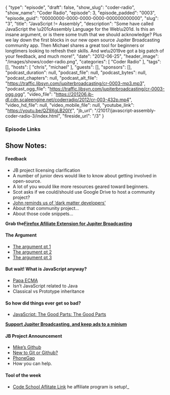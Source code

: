 {
  "type": "episode",
  "draft": false,
  "show_slug": "coder-radio",
  "show_name": "Coder Radio",
  "episode": 3,
  "episode_padded": "0003",
  "episode_guid": "00000000-0000-0000-0000-000000000000",
  "slug": "3",
  "title": "JavaScript != Assembly",
  "description": "Some have called JavaScript the \u201cAssembly Language for the Web\u201d. Is this an insane argument, or is there some truth that we should acknowledge? Plus we lay down the first blocks in our new open source Jupiter Broadcasting community app. Then Michael shares a great tool for beginners or longtimers looking to refresh their skills. And we\u2019ve got a big patch of your feedback, and much more!",
  "date": "2012-06-25",
  "header_image": "/images/shows/coder-radio.png",
  "categories": [
    "Coder Radio"
  ],
  "tags": [],
  "hosts": [
    "chris",
    "michael"
  ],
  "guests": [],
  "sponsors": [],
  "podcast_duration": null,
  "podcast_file": null,
  "podcast_bytes": null,
  "podcast_chapters": null,
  "podcast_alt_file": "https://traffic.libsyn.com/jupiterbroadcasting/cr-0003-mp3.mp3",
  "podcast_ogg_file": "https://traffic.libsyn.com/jupiterbroadcasting/cr-0003-ogg.ogg",
  "video_file": "https://201206.jb-dl.cdn.scaleengine.net/coderradio/2012/cr-003-432p.mp4",
  "video_hd_file": null,
  "video_mobile_file": null,
  "youtube_link": "https://youtu.be/QZ9XgLB20IY",
  "jb_url": "/21017/javascript-assembly-coder-radio-3/index.html",
  "fireside_url": "/3"
}


### Episode Links

## Show Notes:

#### Feedback

  * JB project licensing clarification
  * A number of junior devs would like to know about getting involved in open-source.
  * A lot of you would like more resources geared toward beginners. 
  * Scot asks if we could/should use Google Drive to host a community project?
  * [John reminds us of ‘dark matter developers’](http://www.hanselman.com/blog/DarkMatterDevelopersTheUnseen99.aspx/index.html)
  * About that community project…
  * About those code snippets…  
  
**Grab the[Firefox Afiliate Extension for Jupiter
Broadcasting](http://bit.ly/jbfirefox/index.html)**

#### The Argument

  * [The argument pt 1](http://www.hanselman.com/blog/JavaScriptIsAssemblyLanguageForTheWebSematicMarkupIsDeadCleanVsMachinecodedHTML.aspx/index.html)
  * [The argument pt 2](http://www.hanselman.com/blog/JavaScriptIsAssemblyLanguageForTheWebPart2MadnessOrJustInsanity.aspx/index.html)
  * [The argument pt 3](http://www.ragestorm.net/blogs/indexb2a4.html?p=63\\%22)

#### But wait! What is JavaScript anyway?

  * [Papa ECMA](http://en.wikipedia.org/wiki/ECMAScript/index.html)
  * Isn’t JavaScript related to Java
  * Classical vs Prototype inheritance 

#### So how did things ever get so bad?

  * [JavaScript: The Good Parts: The Good Parts](https://www.amazon.com/dp/0596517742?SubscriptionId=0RGQ32M03RDWT5YF2K82&tag=thelinactsho-20&linkCode=xm2&camp=2025&creative=165953&creativeASIN=0596517742)

 **[Support Jupiter Broadcasting, and keep ads to a
minium](http://www.jupiterbroadcasting.com/support-us/index.html)**

#### JB Project Announcement

  * [Mike’s Github](https://github.com/dominickm/index.html)
  * [New to Git or Github?](https://help.github.com/articles/set-up-git/index.html)
  * [PhoneGap](http://phonegap.com/index.html)
  * How you can help.

#### Tool of the week

  * [Code School Aflitate Link](http://zfer.us/iln1s/index.html)  he affiliate program is setup!_


